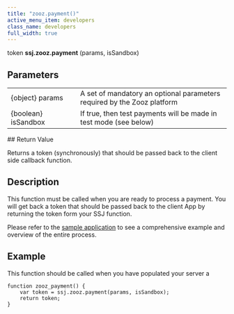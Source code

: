 ```yaml
---
title: "zooz.payment()"
active_menu_item: developers
class_name: developers
full_width: true
---
```



token **ssj.zooz.payment** (params, isSandbox)

## Parameters

<table>
<tr>
<td width="181">
{object} params

</td>
<td width="18">
</td>
<td width="681">
A set of mandatory an optional parameters required by the Zooz platform

</td>
</tr>
<tr>
<td width="181">
{boolean} isSandbox

</td>
<td width="18">
</td>
<td width="681">
If true, then test payments will be made in test mode (see below)

</td>
</tr>
</table>
## Return Value

Returns a token (synchronously) that should be passed back to the client side callback function.

## Description

This function must be called when you are ready to process a payment. You will get back a token that should be passed back to the client App by returning the token form your SSJ function.

Please refer to the [sample application](/developers/documentation/product-guide/advanced-features/credit-card-payment-processing/) to see a comprehensive example and overview of the entire process.

## Example

This function should be called when you have populated your server a

    function zooz_payment() {
        var token = ssj.zooz.payment(params, isSandbox);
        return token;
    }
   

